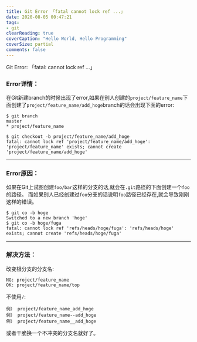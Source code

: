 ```yaml
---
title: Git Error 「fatal cannot lock ref ...」
date: 2020-08-05 00:47:21
tags:
- git
clearReading: true
coverCaption: "Hello World, Hello Programming"
coverSize: partial
comments: false
---
```

Git Error: 「fatal: cannot lock ref ...」
<!--more-->
### Error详情：
在Git新建branch的时候出现了error,如果在别人创建的`project/feature_name`下面创建了`project/feature_name/add_hoge`branch的话会出现下面的error:

```
$ git branch
master
* project/feature_name

$ git checkout -b project/feature_name/add_hoge
fatal: cannot lock ref 'project/feature_name/add_hoge':
'project/feature_name' exists; cannot create 'project/feature_name/add_hoge'
```
***
### Error原因：
如果在Git上试图创建`foo/bar`这样的分支的话,就会在`.git`路径的下面创建一个`foo`的路径。
而如果别人已经创建过`foo`分支的话说明`foo`路径已经存在,就会导致刚刚这样的错误。

```
$ git co -b hoge
Switched to a new branch 'hoge'
$ git co -b hoge/fuga
fatal: cannot lock ref 'refs/heads/hoge/fuga': 'refs/heads/hoge' exists; cannot create 'refs/heads/hoge/fuga'
```
***
### 解决方法：
改变根分支的分支名:
```
NG: project/feature_name
OK: project/feature_name/top
```

不使用`/`:
```
例） project/feature_name_add_hoge
例） project/feature_name--add_hoge
例） project/feature_name__add_hoge
```

或者干脆换一个不冲突的分支名就好了。
